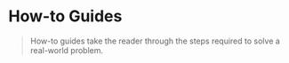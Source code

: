 # How-to Guides

> How-to guides take the reader through the steps required to solve a
> real-world problem.
